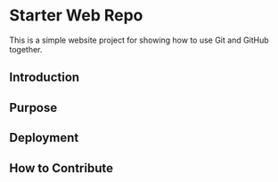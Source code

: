 # Starter Web Repo

This is a simple website project for showing how to use Git and GitHub together.

## Introduction

## Purpose

## Deployment

## How to Contribute